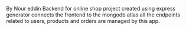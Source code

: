 By Nour eddin
Backend for online shop project
created using express generator
connects the frontend to the mongodb atlas
all the endpoints related to users, products and orders are managed by this app.
